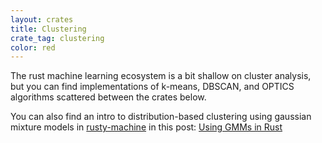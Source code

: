 ```yaml
---
layout: crates
title: Clustering
crate_tag: clustering
color: red
---
```


The rust machine learning ecosystem is a bit shallow on cluster analysis,
but you can find implementations of k-means, DBSCAN, and OPTICS algorithms
scattered between the crates below.

You can also find an intro to distribution-based clustering using
gaussian mixture models in [rusty-machine](https://crates.io/crates/rusty-machine) in this post:
[Using GMMs in Rust](http://athemathmo.github.io/2016/06/24/using-gmm-in-rust.html)